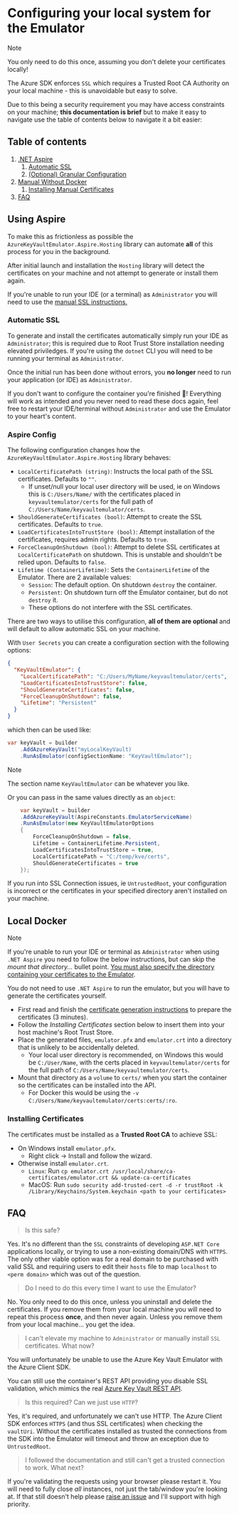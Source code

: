# Configuring your local system for the Emulator

> [!NOTE]
> You only need to do this once, assuming you don't delete your certificates locally!

The Azure SDK enforces `SSL` which requires a Trusted Root CA Authority on your local machine - this is unavoidable but easy to solve.

Due to this being a security requirement you may have access constraints on your machine; **this documentation is brief** but to make it easy to navigate use the table of contents below to navigate it a bit easier:

## Table of contents

1. [.NET Aspire](#using-aspire)
    1. [Automatic SSL](#automatic-ssl)
    2. [(Optional) Granular Configuration](#aspire-config)
2. [Manual Without Docker](#local-docker)
    1. [Installing Manual Certificates](#installing-certificates)
3. [FAQ](#FAQ)

## Using Aspire

To make this as frictionless as possible the `AzureKeyVaultEmulator.Aspire.Hosting` library can automate **all** of this process for you in the background.

After initial launch and installation the `Hosting` library will detect the certificates on your machine and not attempt to generate or install them again.

If you're unable to run your IDE (or a terminal) as `Administrator` you will need to use the [manual SSL instructions.](#local-docker)

### Automatic SSL

To generate and install the certificates automatically simply run your IDE as `Administrator`; this is required due to Root Trust Store installation needing elevated priviledges. If you're using the `dotnet` CLI you will need to be running your terminal as `Administrator`.

Once the initial run has been done without errors, you **no longer** need to run your application (or IDE) as `Administrator`. 

If you don't want to configure the container you're finished 🎉! Everything will work as intended and you never need to read these docs again, feel free to restart your IDE/terminal without `Administrator` and use the Emulator to your heart's content.

### Aspire Config

The following configuration changes how the `AzureKeyVaultEmulator.Aspire.Hosting` library behaves:

- `LocalCertificatePath (string)`: Instructs the local path of the SSL certificates. Defaults to `""`.
    - If unset/null your local user directory will be used, ie on Windows this is `C:/Users/Name/` with the certificates placed in `keyvaultemulator/certs` for the full path of `C:/Users/Name/keyvaultemulator/certs`.
- `ShouldGenerateCertificates (bool)`: Attempt to create the SSL certificates. Defaults to `true`.
- `LoadCertificatesIntoTrustStore (bool)`: Attempt installation of the certificates, requires admin rights. Defaults to `true`.
- `ForceCleanupOnShutdown (bool)`: Attempt to delete SSL certificates at `LocalCertificatePath` on shutdown. This is unstable and shouldn't be relied upon. Defaults to `false`.
- `Lifetime (ContainerLifetime)`: Sets the `ContainerLifetime` of the Emulator. There are 2 available values:
    - `Session`: The default option. On shutdown `destroy` the container.
    - `Persistent`: On shutdown turn off the Emulator container, but do not `destroy` it.
    - These options do not interfere with the SSL certificates.

There are two ways to utilise this configuration, **all of them are optional** and will default to allow automatic SSL on your machine.

With `User Secrets` you can create a configuration section with the following options:

```json
{
  "KeyVaultEmulator": {
    "LocalCertificatePath": "C:/Users/MyName/keyvaultemulator/certs",
    "LoadCertificatesIntoTrustStore": false,
    "ShouldGenerateCertificates": false,
    "ForceCleanupOnShutdown": false,
    "Lifetime": "Persistent"
  }
}
```

which then can be used like:

```cs
var keyVault = builder
    .AddAzureKeyVault("myLocalKeyVault)
    .RunAsEmulator(configSectionName: "KeyVaultEmulator");
```

> [!NOTE]
> The section name `KeyVaultEmulator` can be whatever you like.

Or you can pass in the same values directly as an `object`:

```cs
    var keyVault = builder
    .AddAzureKeyVault(AspireConstants.EmulatorServiceName)
    .RunAsEmulator(new KeyVaultEmulatorOptions
    {
        ForceCleanupOnShutdown = false,
        Lifetime = ContainerLifetime.Persistent,
        LoadCertificatesIntoTrustStore = true,
        LocalCertificatePath = "C:/temp/kve/certs",
        ShouldGenerateCertificates = true
    });
```

If you run into SSL Connection issues, ie `UntrustedRoot`, your configuration is incorrect or the certificates in your specified directory aren't installed on your machine.

## Local Docker

> [!NOTE]
> If you're unable to run your IDE or terminal as `Administrator` when using `.NET Aspire` you need to follow the below instructions, but can skip the *mount that directory...* bullet point. [You must also specify the directory containing your certificates to the Emulator](#aspire-config).

You do not need to use `.NET Aspire` to run the emulator, but you will have to generate the certificates yourself.

- First read and finish the [certificate generation instructions](https://github.com/james-gould/azure-keyvault-emulator/issues/164) to prepare the certificates (3 minutes).
- Follow the *Installing Certificates* section below to insert them into your host machine's Root Trust Store.
- Place the generated files, `emulator.pfx` and `emulator.crt` into a directory that is unlikely to be accidentally deleted. 
    - Your local user directory is recommended, on Windows this would be `C:/User/Name`, with the certs placed in `keyvaultemulator/certs` for the full path of `C:/Users/Name/keyvaultemulator/certs`.
- Mount that directory as a `volume` to `certs/` when you start the container so the certificates can be installed into the API.
    - For Docker this would be using the `-v C:/Users/Name/keyvaultemulator/certs:certs/:ro`.

### Installing Certificates

The certificates must be installed as a **Trusted Root CA** to achieve SSL:

- On Windows install `emulator.pfx`.
    - Right click -> Install and follow the wizard.
- Otherwise install `emulator.crt`.
    - `Linux`: Run `cp emulator.crt /usr/local/share/ca-certificates/emulator.crt && update-ca-certificates`
    - MacOS: Run `sudo security add-trusted-cert -d -r trustRoot -k /Library/Keychains/System.keychain <path to your certificates>`

## FAQ

> Is this safe?

Yes. It's no different than the `SSL` constraints of developing `ASP.NET Core` applications locally, or trying to use a non-existing domain/DNS with `HTTPS`.  The only other viable option was for a real domain to be purchased with valid SSL and requiring users to edit their `hosts` file to map `localhost` to `<perm domain>` which was out of the question.

> Do I need to do this every time I want to use the Emulator?

No. You only need to do this once, unless you uninstall and delete the certificates. If you remove them from your local machine you will need to repeat this process **once**, and then never again. Unless you remove them from your local machine... you get the idea.

> I can't elevate my machine to `Administrator` or manually install `SSL` certificates. What now?

You will unfortunately be unable to use the Azure Key Vault Emulator with the Azure Client SDK. 

You can still use the container's REST API providing you disable SSL validation, which mimics the real [Azure Key Vault REST API](https://learn.microsoft.com/en-us/rest/api/keyvault/).

> Is this required? Can we just use `HTTP`?

Yes, it's required, and unfortunately we can't use HTTP. The Azure Client SDK enforces `HTTPS` (and thus SSL certificates) when checking the `vaultUri`. Without the certificates installed as trusted the connections from the SDK into the Emulator will timeout and throw an exception due to `UntrustedRoot`.

> I followed the documentation and still can't get a trusted connection to work. What next?

If you're validating the requests using your browser please restart it. You will need to fully close *all* instances, not just the tab/window you're looking at. If that still doesn't help please [raise an issue](https://github.com/james-gould/azure-keyvault-emulator/issues) and I'll support with high priority.